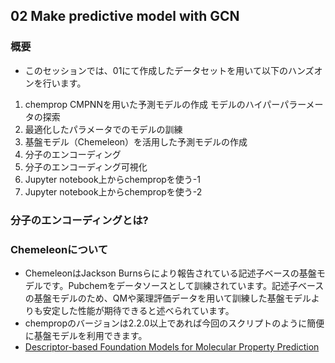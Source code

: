 ## 02 Make predictive model with GCN

### 概要
- このセッションでは、01にて作成したデータセットを用いて以下のハンズオンを行います。
 1. chemprop CMPNNを用いた予測モデルの作成
  モデルのハイパーパラーメータの探索
 1. 最適化したパラメータでのモデルの訓練
 1. 基盤モデル（Chemeleon）を活用した予測モデルの作成
 1. 分子のエンコーディング
 1. 分子のエンコーディング可視化
 1. Jupyter notebook上からchempropを使う-1
 1. Jupyter notebook上からchempropを使う-2

### 分子のエンコーディングとは?

### Chemeleonについて
- ChemeleonはJackson Burnsらにより報告されている記述子ベースの基盤モデルです。Pubchemをデータソースとして訓練されています。記述子ベースの基盤モデルのため、QMや薬理評価データを用いて訓練した基盤モデルよりも安定した性能が期待できると述べられています。
- chempropのバージョンは2.2.0以上であれば今回のスクリプトのように簡便に基盤モデルを利用できます。
- [Descriptor-based Foundation Models for Molecular Property Prediction](https://arxiv.org/abs/2506.15792) 
